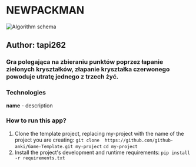# NEWPACKMAN
![Algorithm schema](./images.zip/game.png)
## Author: tapi262

### Gra polegająca na zbieraniu punktów poprzez łapanie zielonych kryształków, złapanie kryształka czerwonego powoduje utratę jednego z trzech żyć.


### Technologies
**name** - description

### How to run this app?
1. Clone the template project, replacing my-project with the name of the project you are creating: 
`git clone  https://github.com/github-anki/Game-Template.git my-project`
`cd my-project `
2. Install the project's development and runtime requirements:
`pip install -r requirements.txt`
